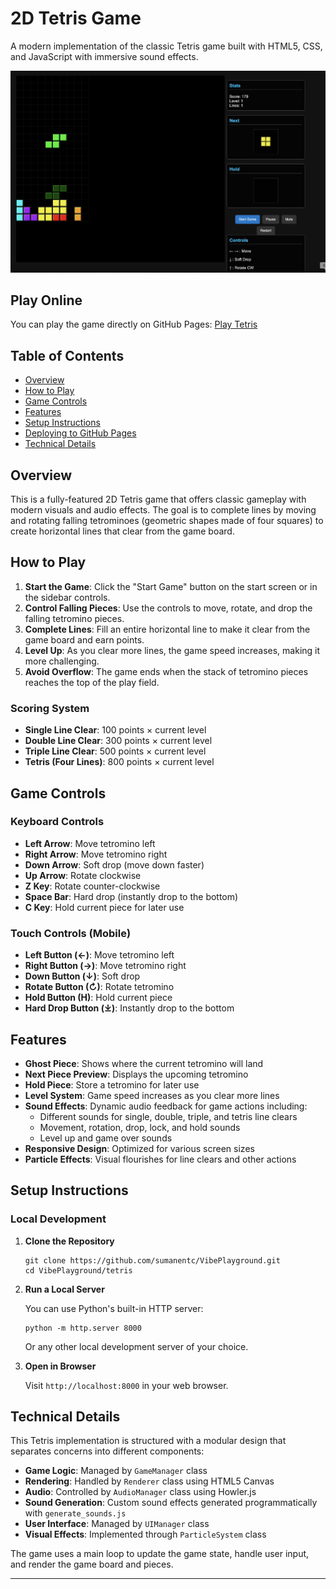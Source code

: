 # 2D Tetris Game

A modern implementation of the classic Tetris game built with HTML5, CSS, and JavaScript with immersive sound effects.

![Tetris Game Screenshot](./img1.png)

## Play Online

You can play the game directly on GitHub Pages:
[Play Tetris](https://yourusername.github.io/tetris)

## Table of Contents
- [Overview](#overview)
- [How to Play](#how-to-play)
- [Game Controls](#game-controls)
- [Features](#features)
- [Setup Instructions](#setup-instructions)
- [Deploying to GitHub Pages](#deploying-to-github-pages)
- [Technical Details](#technical-details)

## Overview

This is a fully-featured 2D Tetris game that offers classic gameplay with modern visuals and audio effects. The goal is to complete lines by moving and rotating falling tetrominoes (geometric shapes made of four squares) to create horizontal lines that clear from the game board.

## How to Play

1. **Start the Game**: Click the "Start Game" button on the start screen or in the sidebar controls.
2. **Control Falling Pieces**: Use the controls to move, rotate, and drop the falling tetromino pieces.
3. **Complete Lines**: Fill an entire horizontal line to make it clear from the game board and earn points.
4. **Level Up**: As you clear more lines, the game speed increases, making it more challenging.
5. **Avoid Overflow**: The game ends when the stack of tetromino pieces reaches the top of the play field.

### Scoring System
- **Single Line Clear**: 100 points × current level
- **Double Line Clear**: 300 points × current level
- **Triple Line Clear**: 500 points × current level
- **Tetris (Four Lines)**: 800 points × current level

## Game Controls

### Keyboard Controls
- **Left Arrow**: Move tetromino left
- **Right Arrow**: Move tetromino right
- **Down Arrow**: Soft drop (move down faster)
- **Up Arrow**: Rotate clockwise
- **Z Key**: Rotate counter-clockwise
- **Space Bar**: Hard drop (instantly drop to the bottom)
- **C Key**: Hold current piece for later use

### Touch Controls (Mobile)
- **Left Button (←)**: Move tetromino left
- **Right Button (→)**: Move tetromino right
- **Down Button (↓)**: Soft drop
- **Rotate Button (↻)**: Rotate tetromino
- **Hold Button (H)**: Hold current piece
- **Hard Drop Button (⤓)**: Instantly drop to the bottom

## Features

- **Ghost Piece**: Shows where the current tetromino will land
- **Next Piece Preview**: Displays the upcoming tetromino
- **Hold Piece**: Store a tetromino for later use
- **Level System**: Game speed increases as you clear more lines
- **Sound Effects**: Dynamic audio feedback for game actions including:
  - Different sounds for single, double, triple, and tetris line clears
  - Movement, rotation, drop, lock, and hold sounds
  - Level up and game over sounds
- **Responsive Design**: Optimized for various screen sizes
- **Particle Effects**: Visual flourishes for line clears and other actions

## Setup Instructions

### Local Development

1. **Clone the Repository**
   ```
   git clone https://github.com/sumanentc/VibePlayground.git
   cd VibePlayground/tetris
   ```

2. **Run a Local Server**
   
   You can use Python's built-in HTTP server:
   ```
   python -m http.server 8000
   ```
   
   Or any other local development server of your choice.

3. **Open in Browser**
   
   Visit `http://localhost:8000` in your web browser.

## Technical Details

This Tetris implementation is structured with a modular design that separates concerns into different components:

- **Game Logic**: Managed by `GameManager` class
- **Rendering**: Handled by `Renderer` class using HTML5 Canvas
- **Audio**: Controlled by `AudioManager` class using Howler.js
- **Sound Generation**: Custom sound effects generated programmatically with `generate_sounds.js`
- **User Interface**: Managed by `UIManager` class
- **Visual Effects**: Implemented through `ParticleSystem` class

The game uses a main loop to update the game state, handle user input, and render the game board and pieces.

---
